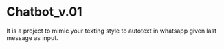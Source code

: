 # Chatbot_v.01
It is a project to mimic your texting style to autotext in whatsapp given last message as input.  

